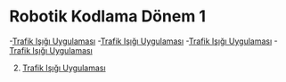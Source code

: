 <!--Height-->
<!--Italic-->
# Robotik Kodlama Dönem 1

-[Trafik Işığı Uygulaması](https://github.com/SelcanTaylan/Robotik-kodlama-donem-1/tree/main/03.12.2024)
-[Trafik Işığı Uygulaması](https://github.com/SelcanTaylan/Robotik-kodlama-donem-1/tree/main/03.12.2024)
-[Trafik Işığı Uygulaması](https://github.com/SelcanTaylan/Robotik-kodlama-donem-1/tree/main/03.12.2024)
-[Trafik Işığı Uygulaması](https://github.com/SelcanTaylan/Robotik-kodlama-donem-1/tree/main/03.12.2024)

2. <a href="https://github.com/SelcanTaylan/Robotik-kodlama-donem-1/tree/main/10.12.2024">Trafik Işığı Uygulaması</a> 



